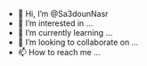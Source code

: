 - 👋 Hi, I’m @Sa3dounNasr
- 👀 I’m interested in ...
- 🌱 I’m currently learning ...
- 💞️ I’m looking to collaborate on ...
- 📫 How to reach me ...

<!---
Sa3dounNasr/Sa3dounNasr is a ✨ special ✨ repository because its `README.md` (this file) appears on your GitHub profile.
You can click the Preview link to take a look at your cha
....
